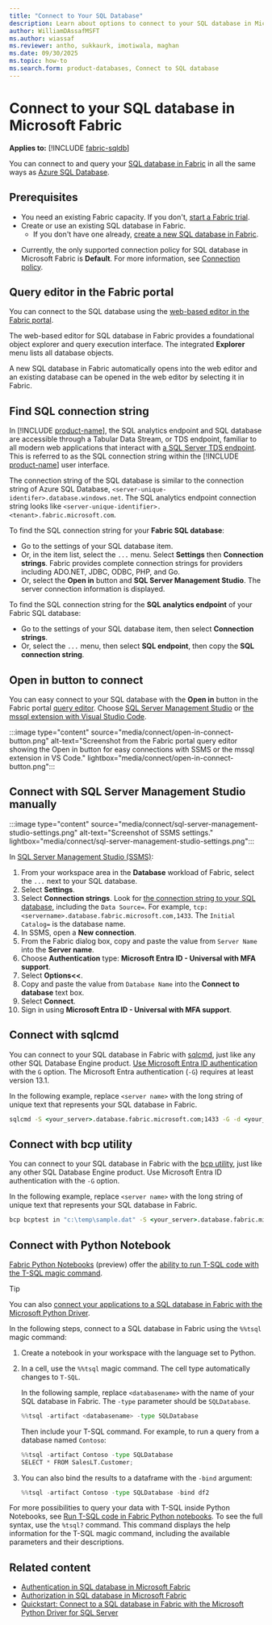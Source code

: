 ```yaml
---
title: "Connect to Your SQL Database"
description: Learn about options to connect to your SQL database in Microsoft Fabric.
author: WilliamDAssafMSFT
ms.author: wiassaf
ms.reviewer: antho, sukkaurk, imotiwala, maghan
ms.date: 09/30/2025
ms.topic: how-to
ms.search.form: product-databases, Connect to SQL database
---
```


# Connect to your SQL database in Microsoft Fabric

**Applies to:** [!INCLUDE [fabric-sqldb](../includes/applies-to-version/fabric-sqldb.md)]

You can connect to and query your [SQL database in Fabric](overview.md) in all the same ways as [Azure SQL Database](/azure/azure-sql/database/sql-database-paas-overview?view=azuresqldb-current&preserve-view=true).

## Prerequisites

- You need an existing Fabric capacity. If you don't, [start a Fabric trial](../../fundamentals/fabric-trial.md).
- Create or use an existing SQL database in Fabric.
    - If you don't have one already, [create a new SQL database in Fabric](create.md).
<!--    - During the current preview, we recommend using a copy of one of your existing databases or any existing test or development database that you can recover quickly from a backup. If you want to use a database from an existing backup, see [Restore a database from a backup in Azure SQL Database](/azure/azure-sql/database/recovery-using-backups). -->
- Currently, the only supported connection policy for SQL database in Microsoft Fabric is **Default**. For more information, see [Connection policy](limitations.md#connection-policy).

## Query editor in the Fabric portal

You can connect to the SQL database using the [web-based editor in the Fabric portal](query-editor.md).

The web-based editor for SQL database in Fabric provides a foundational object explorer and query execution interface. The integrated **Explorer** menu lists all database objects.

A new SQL database in Fabric automatically opens into the web editor and an existing database can be opened in the web editor by selecting it in Fabric.

## Find SQL connection string

In [!INCLUDE [product-name](../../includes/product-name.md)], the SQL analytics endpoint and SQL database are accessible through a Tabular Data Stream, or TDS endpoint, familiar to all modern web applications that interact with [a SQL Server TDS endpoint](/sql/relational-databases/security/networking/tds-8). This is referred to as the SQL connection string within the [!INCLUDE [product-name](../../includes/product-name.md)] user interface.

The connection string of the SQL database is similar to the connection string of Azure SQL Database, `<server-unique-identifer>.database.windows.net`. The SQL analytics endpoint connection string looks like `<server-unique-identifier>.<tenant>.fabric.microsoft.com`.

To find the SQL connection string for your **Fabric SQL database**:

- Go to the settings of your SQL database item.
- Or, in the item list, select the `...` menu. Select **Settings** then **Connection strings**. Fabric provides complete connection strings for providers including ADO.NET, JDBC, ODBC, PHP, and Go.
- Or, select the **Open in** button and **SQL Server Management Studio**. The server connection information is displayed.

To find the SQL connection string for the **SQL analytics endpoint** of your Fabric SQL database:

- Go to the settings of your SQL database item, then select **Connection strings**.
- Or, select the `...` menu, then select **SQL endpoint**, then copy the **SQL connection string**.

## Open in button to connect

You can easy connect to your SQL database with the **Open in** button in the Fabric portal [query editor](query-editor.md). Choose [SQL Server Management Studio](/sql/ssms/download-sql-server-management-studio-ssms) or [the mssql extension with Visual Studio Code](/sql/tools/visual-studio-code/mssql-extensions?view=fabric&preserve-view=true).

:::image type="content" source="media/connect/open-in-connect-button.png" alt-text="Screenshot from the Fabric portal query editor showing the Open in button for easy connections with SSMS or the mssql extension in VS Code." lightbox="media/connect/open-in-connect-button.png":::

## Connect with SQL Server Management Studio manually

:::image type="content" source="media/connect/sql-server-management-studio-settings.png" alt-text="Screenshot of SSMS settings." lightbox="media/connect/sql-server-management-studio-settings.png":::

In [SQL Server Management Studio (SSMS)](https://aka.ms/ssms):

1. From your workspace area in the **Database** workload of Fabric, select the `...` next to your SQL database.
1. Select **Settings**.
1. Select **Connection strings**. Look for [the connection string to your SQL database](#find-sql-connection-string), including the `Data Source=`. For example, `tcp:<servername>.database.fabric.microsoft.com,1433`. The `Initial Catalog=` is the database name.
1. In SSMS, open a **New connection**.
1. From the Fabric dialog box, copy and paste the value from `Server Name` into the **Server name**.
1. Choose **Authentication** type: **Microsoft Entra ID - Universal with MFA support**.
1. Select **Options<<**.
1. Copy and paste the value from `Database Name` into the **Connect to database** text box.
1. Select **Connect**.
1. Sign in using **Microsoft Entra ID - Universal with MFA support**.

## Connect with sqlcmd

You can connect to your SQL database in Fabric with [sqlcmd](/sql/tools/sqlcmd/sqlcmd-utility?view=fabric&preserve-view=true), just like any other SQL Database Engine product. [Use Microsoft Entra ID authentication](/sql/tools/sqlcmd/sqlcmd-authentication?view=fabric&preserve-view=true) with the `G` option. The Microsoft Entra authentication (`-G`) requires at least version 13.1.

In the following example, replace `<server name>` with the long string of unique text that represents your SQL database in Fabric.

```cmd
sqlcmd -S <your_server>.database.fabric.microsoft.com;1433 -G -d <your_database> -i ./script.sql
```

## Connect with bcp utility

You can connect to your SQL database in Fabric with the [bcp utility](/sql/tools/bcp-utility?view=fabric&preserve-view=true), just like any other SQL Database Engine product. Use Microsoft Entra ID authentication with the `-G` option.

In the following example, replace `<server name>` with the long string of unique text that represents your SQL database in Fabric.

```cmd
bcp bcptest in "c:\temp\sample.dat" -S <your_server>.database.fabric.microsoft.com;1433 -d testdb -G -c
```

## Connect with Python Notebook

[Fabric Python Notebooks](../../data-engineering/using-python-experience-on-notebook.md) (preview) offer the [ability to run T-SQL code with the T-SQL magic command](../../data-engineering/tsql-magic-command-notebook.md). 

> [!TIP]
> You can also [connect your applications to a SQL database in Fabric with the Microsoft Python Driver](connect-python.md).

In the following steps, connect to a SQL database in Fabric using the `%%tsql` magic command:

1. Create a notebook in your workspace with the language set to Python.
1. In a cell, use the `%%tsql` magic command. The cell type automatically changes to `T-SQL`. 

   In the following sample, replace `<databasename>` with the name of your SQL database in Fabric. The `-type` parameter should be `SQLDatabase`.
   
   ```python
   %%tsql -artifact <databasename> -type SQLDatabase
   ```

   Then include your T-SQL command. For example, to run a query from a database named `Contoso`:

   ```python
   %%tsql -artifact Contoso -type SQLDatabase
   SELECT * FROM SalesLT.Customer;
   ```
1. You can also bind the results to a dataframe with the `-bind` argument:

   ```python
   %%tsql -artifact Contoso -type SQLDatabase -bind df2
   ```

For more possibilities to query your data with T-SQL inside Python Notebooks, see [Run T-SQL code in Fabric Python notebooks](../../data-engineering/tsql-magic-command-notebook.md). To see the full syntax, use the `%tsql?` command. This command displays the help information for the T-SQL magic command, including the available parameters and their descriptions.

## Related content

- [Authentication in SQL database in Microsoft Fabric](authentication.md)
- [Authorization in SQL database in Microsoft Fabric](authorization.md)
- [Quickstart: Connect to a SQL database in Fabric with the Microsoft Python Driver for SQL Server](connect-python.md)
